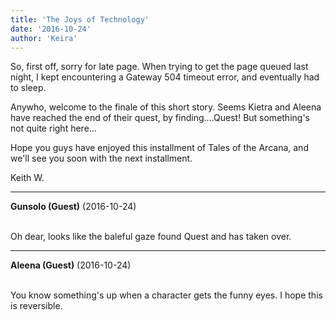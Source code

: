 ```yaml
---
title: 'The Joys of Technology'
date: '2016-10-24'
author: 'Keira'
---
```


<p>So, first off, sorry for late page. When trying to get the page queued last night, I kept encountering a Gateway 504 timeout error, and eventually had to sleep.</p><p>Anywho, welcome to the finale of this short story. Seems Kietra and Aleena have reached the end of their quest, by finding....Quest! But something's not quite right here...</p><p>Hope you guys have enjoyed this installment of Tales of the Arcana, and we'll see you soon with the next installment.</p><p>Keith W.</p>

---
**Gunsolo (Guest)** (2016-10-24)

<br> Oh dear, looks like the baleful gaze found Quest and has taken over. <br>

---
**Aleena (Guest)** (2016-10-24)

<br> You know something's up when a character gets the funny eyes. I hope this is reversible.

